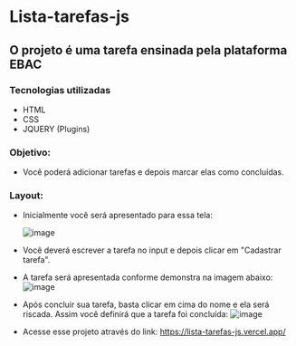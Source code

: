 # Lista-tarefas-js
## O projeto é uma tarefa ensinada pela plataforma EBAC

### Tecnologias utilizadas
- HTML
- CSS
- JQUERY (Plugins)

### Objetivo:
- Você poderá adicionar tarefas e depois marcar elas como concluídas.

### Layout:
- Inicialmente você será apresentado para essa tela:
  
  ![image](https://github.com/arthurt520/Lista-tarefas-js/assets/74931965/0efa7fff-344f-4edc-8cdd-e5b2e9082fbf)

- Você deverá escrever a tarefa no input e depois clicar em "Cadastrar tarefa".
    
 - A tarefa será apresentada conforme demonstra na imagem abaixo:
    ![image](https://github.com/arthurt520/Lista-tarefas-js/assets/74931965/ebaa714b-3b22-4b23-8f43-abd93debc70d)

  - Após concluir sua tarefa, basta clicar em cima do nome e ela será riscada. Assim você definirá que a tarefa foi concluída:
    ![image](https://github.com/arthurt520/Lista-tarefas-js/assets/74931965/9c9e10ba-a7ab-48dc-af2c-c09b31440100)

- Acesse esse projeto através do link: https://lista-tarefas-js.vercel.app/


